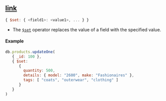 ## [link](https://www.mongodb.com/docs/manual/reference/operator/update/set/)

```javascript
{ $set: { <field1>: <value1>, ... } }
```

- The [`$set`](https://www.mongodb.com/docs/manual/reference/operator/update/set/#mongodb-update-up.-set) operator replaces the value of a field with the specified value.
#### Example
```javascript
db.products.updateOne(
   { _id: 100 },
   { $set:
      {
        quantity: 500,
        details: { model: "2600", make: "Fashionaires" },
        tags: [ "coats", "outerwear", "clothing" ]
      }
   }
)
```